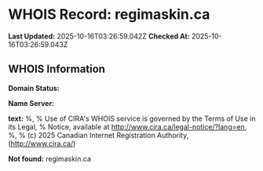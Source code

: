 # WHOIS Record: regimaskin.ca

**Last Updated:** 2025-10-16T03:26:59.042Z
**Checked At:** 2025-10-16T03:26:59.043Z

## WHOIS Information

**Domain Status:** 

**Name Server:** 

**text:** %, % Use of CIRA's WHOIS service is governed by the Terms of Use in its Legal, % Notice, available at http://www.cira.ca/legal-notice/?lang=en, %, % (c) 2025 Canadian Internet Registration Authority, (http://www.cira.ca/)

**Not found:** regimaskin.ca

